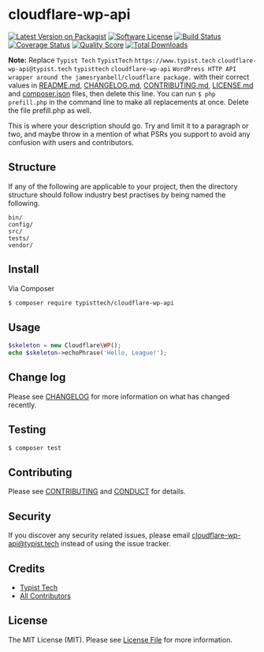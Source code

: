 # cloudflare-wp-api

[![Latest Version on Packagist][ico-version]][link-packagist]
[![Software License][ico-license]](LICENSE.md)
[![Build Status][ico-travis]][link-travis]
[![Coverage Status][ico-scrutinizer]][link-scrutinizer]
[![Quality Score][ico-code-quality]][link-code-quality]
[![Total Downloads][ico-downloads]][link-downloads]

**Note:** Replace ```Typist Tech``` ```TypistTech``` ```https://www.typist.tech``` ```cloudflare-wp-api@typist.tech``` ```typisttech``` ```cloudflare-wp-api``` ```WordPress HTTP API wrapper around the jamesryanbell/cloudflare package.``` with their correct values in [README.md](README.md), [CHANGELOG.md](CHANGELOG.md), [CONTRIBUTING.md](CONTRIBUTING.md), [LICENSE.md](LICENSE.md) and [composer.json](composer.json) files, then delete this line. You can run `$ php prefill.php` in the command line to make all replacements at once. Delete the file prefill.php as well.

This is where your description should go. Try and limit it to a paragraph or two, and maybe throw in a mention of what
PSRs you support to avoid any confusion with users and contributors.

## Structure

If any of the following are applicable to your project, then the directory structure should follow industry best practises by being named the following.

```
bin/        
config/
src/
tests/
vendor/
```


## Install

Via Composer

``` bash
$ composer require typisttech/cloudflare-wp-api
```

## Usage

``` php
$skeleton = new Cloudflare\WP();
echo $skeleton->echoPhrase('Hello, League!');
```

## Change log

Please see [CHANGELOG](CHANGELOG.md) for more information on what has changed recently.

## Testing

``` bash
$ composer test
```

## Contributing

Please see [CONTRIBUTING](CONTRIBUTING.md) and [CONDUCT](CONDUCT.md) for details.

## Security

If you discover any security related issues, please email cloudflare-wp-api@typist.tech instead of using the issue tracker.

## Credits

- [Typist Tech][link-author]
- [All Contributors][link-contributors]

## License

The MIT License (MIT). Please see [License File](LICENSE.md) for more information.

[ico-version]: https://img.shields.io/packagist/v/typisttech/cloudflare-wp-api.svg?style=flat-square
[ico-license]: https://img.shields.io/badge/license-MIT-brightgreen.svg?style=flat-square
[ico-travis]: https://img.shields.io/travis/typisttech/cloudflare-wp-api/master.svg?style=flat-square
[ico-scrutinizer]: https://img.shields.io/scrutinizer/coverage/g/typisttech/cloudflare-wp-api.svg?style=flat-square
[ico-code-quality]: https://img.shields.io/scrutinizer/g/typisttech/cloudflare-wp-api.svg?style=flat-square
[ico-downloads]: https://img.shields.io/packagist/dt/typisttech/cloudflare-wp-api.svg?style=flat-square

[link-packagist]: https://packagist.org/packages/typisttech/cloudflare-wp-api
[link-travis]: https://travis-ci.org/typisttech/cloudflare-wp-api
[link-scrutinizer]: https://scrutinizer-ci.com/g/typisttech/cloudflare-wp-api/code-structure
[link-code-quality]: https://scrutinizer-ci.com/g/typisttech/cloudflare-wp-api
[link-downloads]: https://packagist.org/packages/typisttech/cloudflare-wp-api
[link-author]: https://github.com/TypistTech
[link-contributors]: ../../contributors
